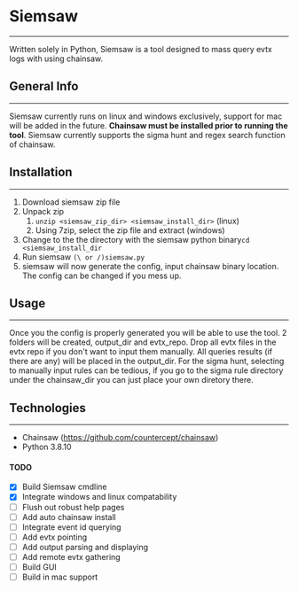 # Siemsaw
***
Written solely in Python, Siemsaw is a tool designed to mass query evtx logs with using chainsaw.

## General Info
***
Siemsaw currently runs on linux and windows exclusively, support for mac will be added in the future. **Chainsaw must be installed prior to running the tool**. Siemsaw currently supports the sigma hunt and regex search function of chainsaw.

## Installation
***
1. Download siemsaw zip file
2. Unpack zip
   1. `unzip <siemsaw_zip_dir> <siemsaw_install_dir>` (linux)
   2. Using 7zip, select the zip file and extract (windows)
3. Change to the the directory with the siemsaw python binary`cd <siemsaw_install_dir`
4. Run siemsaw `(\ or /)siemsaw.py`
5. siemsaw will now generate the config, input chainsaw binary location. The config can be changed if you mess up.

## Usage
***
Once you the config is properly generated you will be able to use the tool. 2 folders will be created, output_dir and evtx_repo. Drop all evtx files in the evtx repo if you don't want to input them manually. All queries results (if there are any) will be placed in the output_dir. For the sigma hunt, selecting to manually input rules can be tedious, if you go to the sigma rule directory under the chainsaw_dir you can just place your own diretory there.

## Technologies
***
- Chainsaw (https://github.com/countercept/chainsaw)
- Python 3.8.10

#### TODO
- [x] Build Siemsaw cmdline
- [x] Integrate windows and linux compatability
- [ ] Flush out robust help pages
- [ ] Add auto chainsaw install
- [ ] Integrate event id querying
- [ ] Add evtx pointing
- [ ] Add output parsing and displaying
- [ ] Add remote evtx gathering
- [ ] Build GUI
- [ ] Build in mac support